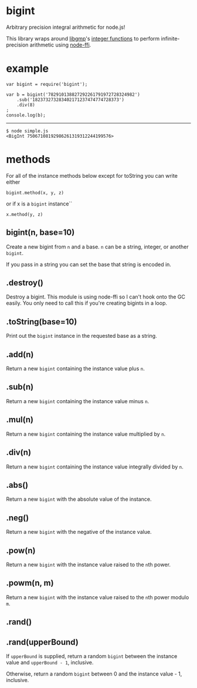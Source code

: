 bigint
======

Arbitrary precision integral arithmetic for node.js!

This library wraps around [libgmp](http://gmplib.org/)'s
[integer functions](http://gmplib.org/manual/Integer-Functions.html#Integer-Functions)
to perform infinite-precision arithmetic using
[node-ffi](https://github.com/rbranson/node-ffi).

example
=======

    var bigint = require('bigint');

    var b = bigint('782910138827292261791972728324982')
        .sub('182373273283402171237474774728373')
        .div(8)
    ;
    console.log(b);

***
    $ node simple.js
    <BigInt 75067108192986261319312244199576>

methods
=======

For all of the instance methods below except for toString you can write either

    bigint.method(x, y, z)

or if x is a `bigint` instance``

    x.method(y, z)

bigint(n, base=10)
------------------

Create a new bigint from `n` and a base. `n` can be a string, integer, or
another `bigint`.

If you pass in a string you can set the base that string is encoded in.

.destroy()
----------

Destroy a bigint. This module is using node-ffi so I can't hook onto the
GC easily. You only need to call this if you're creating bigints in a loop.

.toString(base=10)
------------------

Print out the `bigint` instance in the requested base as a string.

.add(n)
-------

Return a new `bigint` containing the instance value plus `n`.

.sub(n)
-------

Return a new `bigint` containing the instance value minus `n`.

.mul(n)
-------

Return a new `bigint` containing the instance value multiplied by `n`.

.div(n)
-------

Return a new `bigint` containing the instance value integrally divided by `n`.

.abs()
------

Return a new `bigint` with the absolute value of the instance.

.neg()
------

Return a new `bigint` with the negative of the instance value.

.pow(n)
-------

Return a new `bigint` with the instance value raised to the `n`th power.

.powm(n, m)
-----------

Return a new `bigint` with the instance value raised to the `n`th power modulo
`m`.

.rand()
-------
.rand(upperBound)
-----------------

If `upperBound` is supplied, return a random `bigint` between the instance value
and `upperBound - 1`, inclusive.

Otherwise, return a random `bigint` between 0 and the instance value - 1,
inclusive.
